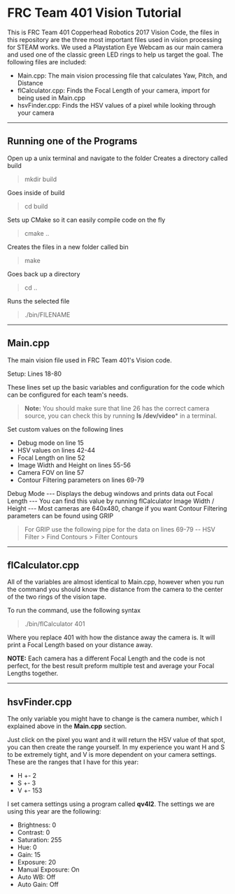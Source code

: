 FRC Team 401 Vision Tutorial
===================


This is FRC Team 401 Copperhead Robotics 2017 Vision Code, the files in this repository are the three most important files used in vision processing for STEAM works. We used a Playstation Eye Webcam as our main camera and used one of the classic green LED rings to help us target the goal. The following files are included:

 - Main.cpp: The main vision processing file that calculates Yaw, Pitch, and Distance
 - flCalculator.cpp: Finds the Focal Length of your camera, import for being used in Main.cpp
 - hsvFinder.cpp: Finds the HSV values of a pixel while looking through your camera

----------


Running one of the Programs
-------------

Open up a unix terminal and navigate to the folder
Creates a directory called build
>mkdir build

Goes inside of build

>cd build

Sets up CMake so it can easily compile code on the fly

>cmake ..

Creates the files in a new folder called bin

>make

Goes back up a directory

>cd ..

Runs the selected file

>./bin/FILENAME

----------

Main.cpp
-------------------
The main vision file used in FRC Team 401's Vision code.

Setup: Lines 18-80

These lines set up the basic variables and configuration for the code which can be configured for each team's needs.
>**Note:** You should make sure that line 26 has the correct camera source, you can check this by running **ls /dev/video*** in a terminal.
 
 Set custom values on the following lines
 
 - Debug mode on line 15
 - HSV values on lines 42-44
 - Focal Length on line 52
 - Image Width and Height on lines 55-56
 - Camera FOV on line 57
 - Contour Filtering parameters on lines 69-79

Debug Mode --- Displays the debug windows and prints data out
Focal Length --- You can find this value by running flCalculator
Image Width / Height --- Most cameras are 640x480, change if you want
Contour Filtering parameters can be found using GRIP
>For GRIP use the following pipe for the data on lines 69-79
>-- HSV Filter > Find Contours > Filter Contours

----------

flCalculator.cpp
-------------------
All of the variables are almost identical to Main.cpp, however when you run the command you should know the distance from the camera to the center of the two rings of the vision tape.

To run the command, use the following syntax
>./bin/flCalculator 401

Where you replace 401 with how the distance away the camera is. It will print a Focal Length based on your distance away.

**NOTE:** Each camera has a different Focal Length and the code is not perfect, for the best result preform multiple test and average your Focal Lengths together.

----------

hsvFinder.cpp
-------------------
The only variable you might have to change is the camera number, which I explained above in the **Main.cpp** section. 

Just click on the pixel you want and it will return the HSV value of that spot, you can then create the range yourself. In my experience you want H and S to be extremely tight, and V is more dependent on your camera settings. These are the ranges that I have for this year:

- H +- 2
- S +- 3
- V +- 153

I set camera settings using a program called **qv4l2**. The settings we are using this year are the following:

  - Brightness: 0
  - Contrast: 0
  - Saturation: 255
  - Hue: 0
  -  Gain: 15
  - Exposure: 20
  - Manual Exposure: On
  - Auto WB: Off
  - Auto Gain: Off
	
